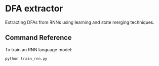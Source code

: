 # DFA extractor

Extracting DFAs from RNNs using learning and state merging techniques.

## Command Reference

To train an RNN language model:
```shell
python train_rnn.py
```